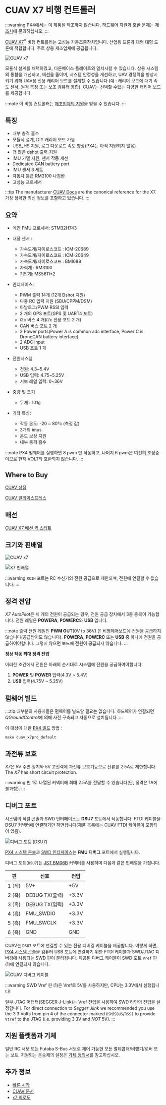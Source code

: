 # CUAV X7 비행 컨트롤러

:::warning PX4에서는 이 제품을 제조하지 않습니다. 하드웨어 지원과 호환 문제는 [제조사](https://www.cuav.net)에 문의하십시오.
:::

[CUAV X7](http://doc.cuav.net/flight-controller/x7/en/x7.html)<sup>&reg;</sup> 비행 컨트롤러는 고성능 자동조종장치입니다. 산업용 드론과 대형 대형 드론에 적합합니다. 주로 상용 제조업체에 공급됩니다.

![CUAV x7](../../assets/flight_controller/cuav_x7/x7.jpg)

모듈식 설계를 채택하였고, 다른베이스 플레이트와 일치시킬 수 있습니다. 상용 시스템의 통합을 개선하고, 배선을 줄이며, 시스템 안정성을 개선하고, UAV 경쟁력을 향상시키기 위해 UAV용 전용 캐리어 보드를 설계할 수 있습니다 (예 : 캐리어 보드에 대기 속도 센서, 원격 측정 또는 보조 컴퓨터 통합). CUAV는 선택할 수있는 다양한 캐리어 보드를 제공합니다.

:::note
이 비행 컨트롤러는 [제조업체의 지원](../flight_controller/autopilot_manufacturer_supported.md)을 받을 수 있습니다.
:::

## 특징

* 내부 충격 흡수
* 모듈식 설계, DIY 캐리어 보드 가능
* USB_HS 지원, 로그 다운로드 속도 향상(PX4는 아직 지원되지 않음)
* 더 많은 dshot 출력 지원
* IMU 가열 지원, 센서 작동 개선
* Dedicated CAN battery port
* IMU 센서 3 세트
* 자동차 등급 RM3100 나침반
* 고성능 프로세서

:::tip
The manufacturer [CUAV Docs](https://doc.cuav.net/flight-controller/x7/en/) are the canonical reference for the X7. 가장 정확한 최신 정보를 포함하고 있습니다.
:::


## 요약

* 메인 FMU 프로세서: STM32H743
* 내장 센서 :
  * 가속도계/자이로스코프 : ICM-20689
  * 가속도계/자이로스코프 : ICM-20649
  * 가속도계/자이로스코프 : BMI088
  * 자력계 : RM3100
  * 기압계: MS5611*2

* 인터페이스:
   * PWM 출력 14개 (12개 Dshot 지원)
   * 다중 RC 입력 지원 (SBU/CPPM/DSM)
   * 아날로그/PWM RSSI 입력
   * 2 개의 GPS 포트(GPS 및 UART4 포트)
   * i2c 버스 4 개(i2c 전용 포트 2 개)
   * CAN 버스 포트 2 개
   * 2 Power ports(Power A is common adc interface, Power C is DroneCAN battery interface)
   * 2  ADC input
   * USB 포트 1 개
* 전원시스템
  * 전원: 4.3~5.4V
  * USB 입력: 4.75~5.25V
  * 서보 레일 입력: 0~36V
* 중량 및 크기
  * 무게 : 101g
* 기타 특성:
  * 작동 온도: -20 ~ 80°c (측정 값)
  * 3개의 imus
  * 온도 보상 지원
  * 내부 충격 흡수

:::note
PX4 펌웨어를 실행하면 8 pwm 만 작동하고, 나머지 6 pwm은 여전히 조정중이므로 현재 VOLT와 호환되지 않습니다.
:::

## Where to Buy

[CUAV 상점](https://store.cuav.net)

[CUAV 알리익스프레스](https://www.aliexpress.com/item/4001042683738.html?spm=a2g0o.detail.1000060.2.1ebb2a9d3WDryi&gps-id=pcDetailBottomMoreThisSeller&scm=1007.13339.169870.0&scm_id=1007.13339.169870.0&scm-url=1007.13339.169870.0&pvid=f0df2481-1c0a-44eb-92a4-9c11c6cb3d06&_t=gps-id:pcDetailBottomMoreThisSeller,scm-url:1007.13339.169870.0,pvid:f0df2481-1c0a-44eb-92a4-9c11c6cb3d06,tpp_buckets:668%230%23131923%2320_668%23808%234094%23518_668%23888%233325%2319_668%234328%2319934%23630_668%232846%238115%23807_668%232717%237566%23827_668%231000022185%231000066058%230_668%233468%2315607%2376)

## 배선

[CUAV X7 배선 퀵 스타트](http://doc.cuav.net/flight-controller/x7/en/quick-start/quick-start-x7.html)

## 크기와 핀배열

![CUAV x7](../../assets/flight_controller/cuav_x7/x7-size.jpg)

![X7 핀배열](../../assets/flight_controller/cuav_x7/x7-pinouts.jpg)

:::warning
`RCIN` 포트는 RC 수신기의 전원 공급으로 제한되며, 전원에 연결할 수 없습니다.
:::

## 정격 전압

*X7 AutoPilot*은 세 개의 전원이 공급되는 경우, 전원 공급 장치에서 3중 중복이 가능합니다. 전원 레일은 **POWERA**, **POWERC**와 **USB** 입니다.

:::note
출력 전원 레일인 **PWM OUT**(0V to 36V) 은 비행제어보드에 전원을 공급하지 않습니다(공급받지도 않습니다). **POWERA**, **POWERC** 또는 **USB** 중 하나에 전원을 공급하여야합니다. 그렇지 않으면 보드에 전원이 공급되지 않습니다.
:::

**정상 작동 최대 정격 전압**

이러한 조건에서 전원은 아래의 순서대로 시스템에 전원을 공급하여야합니다.
1. **POWER** 및 **POWER** 입력(4.3V ~ 5.4V)
2. **USB** 입력(4.75V ~ 5.25V)

## 펌웨어 빌드

::::tip 대부분의 사용자들은 펌웨어를 빌드할 필요는 없습니다. 하드웨어가 연결되면 *QGroundControl*에 의해 사전 구축되고 자동으로 설치됩니다.
:::

이 대상에 대한 [PX4 빌드](../dev_setup/building_px4.md) 방법 :
```
make cuav_x7pro_default
```

## 과전류 보호

*X7*은 5V 주변 장치와 5V 고전력에 과전류 보호기능으로 전류를 2.5A로 제한합니다. The *X7* has short circuit protection.

:::warning
핀 1로 나열된 커넥터에 최대 2.5A를 전달할 수 있습니다(단, 정격은 1A에 불과함).
:::

## 디버그 포트

시스템의 직렬 콘솔과 SWD 인터페이스는 **DSU7** 포트에서 작동합니다. FTDI 케이블을 DSU7 커넥터에 연결하기만 하면됩니다(제품 목록에는 CUAV FTDI 케이블이 포함되어 있음).

![디버그 포트 (DSU7)](../../assets/flight_controller/cuav_v5_plus/debug_port_dsu7.jpg)


[PX4 시스템 콘솔](../debug/system_console.md)과 [SWD 인터페이스](../debug/swd_debug.md)는 **FMU 디버그** 포트에서 실행됩니다.

디버그 포트(`DSU7`)는 [JST BM06B](https://www.digikey.com.au/product-detail/en/jst-sales-america-inc/BM06B-GHS-TBT-LF-SN-N/455-1582-1-ND/807850) 커넥터를 사용하며 다음과 같은 핀배열을 가집니다.

| 핀     | 신호           | 전압    |
| ----- | ------------ | ----- |
| 1 (적) | 5V+          | +5V   |
| 2 (흑) | DEBUG TX(출력) | +3.3V |
| 3 (흑) | DEBUG TX(입력) | +3.3V |
| 4 (흑) | FMU_SWDIO    | +3.3V |
| 5 (흑) | FMU_SWCLK    | +3.3V |
| 6 (흑) | GND          | GND   |

CUAV는 `DSU7` 포트에 연결할 수 있는 전용 디버깅 케이블을 제공합니다. 이렇게 하면, [PX4 시스템 콘솔](../debug/system_console.md)을 컴퓨터 USB 포트에 연결하기 위한 FTDI 케이블과 SWD/JTAG 디버깅에 사용되는 SWD 핀이 분리됩니다. 제공된 디버그 케이블이 SWD 포트 `Vref` 핀 (1)에 연결되지 않습니다.

![CUAV 디버그 케이블](../../assets/flight_controller/cuav_v5_plus/cuav_v5_debug_cable.jpg)

:::warning SWD
Vref 핀 (1)은 Vref로 5V를 사용하지만, CPU는 3.3V에서 실행됩니다!

일부 JTAG 어댑터(SEGGER J-Link)는 Vref 전압을 사용하여 SWD 라인의 전압을 설정합니다. For direct connection to *Segger Jlink* we recommended you use the 3.3 Volts from pin 4 of the connector marked `DSM`/`SBUS`/`RSSI` to provide `Vtref` to the JTAG (i.e. providing 3.3V and *NOT* 5V).
:::

## 지원 플랫폼과 기체

일반 RC 서보 또는 Futaba S-Bus 서보로 제어 가능한 모든 멀티콥터/비행기/로버 또는 보트. 지원되는 운송체의 설정은 [기체 정의서](../airframes/airframe_reference.md)를 참고하십시오.

## 추가 정보

* [빠른 시작](http://doc.cuav.net/flight-controller/x7/en/quick-start/quick-start-x7.html)
* [CUAV 문서](http://doc.cuav.net)
* [x7 회로도](https://github.com/cuav/hardware/tree/master/X7_Autopilot)
